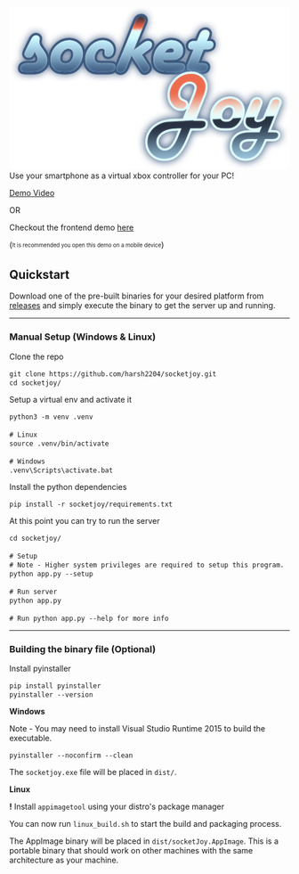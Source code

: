 ![socketJoy-logo](./assets/socketJoy-logo.png)
Use your smartphone as a virtual xbox controller for your PC!

[Demo Video](https://github.com/harsh2204/socketjoy/releases/tag/v0.1-alpha)

OR

Checkout the frontend demo [here](https://gamepad.harshgupta.dev)

(<sub><sup>It is recommended you open this demo on a mobile device</sup></sub>)

## Quickstart

Download one of the pre-built binaries for your desired platform from [releases](https://github.com/harsh2204/socketjoy/releases/) and simply execute the binary to get the server up and running.

---

### Manual Setup (Windows & Linux)

Clone the repo
```
git clone https://github.com/harsh2204/socketjoy.git
cd socketjoy/
```

Setup a virtual env and activate it
```
python3 -m venv .venv

# Linux
source .venv/bin/activate 

# Windows
.venv\Scripts\activate.bat
```

Install the python dependencies

```
pip install -r socketjoy/requirements.txt
```

At this point you can try to run the server

```
cd socketjoy/

# Setup
# Note - Higher system privileges are required to setup this program.
python app.py --setup

# Run server
python app.py

# Run python app.py --help for more info 
```

---
### Building the binary file (Optional)

Install pyinstaller
```
pip install pyinstaller
pyinstaller --version
```

**Windows**

Note - You may need to install Visual Studio Runtime 2015 to build the executable.

```
pyinstaller --noconfirm --clean 
```

The `socketjoy.exe` file will be placed in `dist/`.

**Linux**

**!** Install `appimagetool` using your distro's package manager

You can now run `linux_build.sh` to start the build and packaging process.

The AppImage binary will be placed in `dist/socketJoy.AppImage`. This is a portable binary that should work on other machines with the same architecture as your machine.
